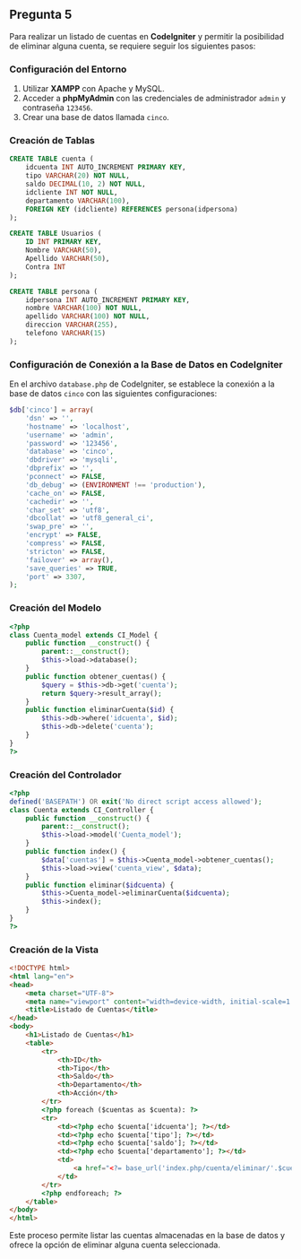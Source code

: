 ## Pregunta 5

Para realizar un listado de cuentas en **CodeIgniter** y permitir la posibilidad de eliminar alguna cuenta, se requiere seguir los siguientes pasos:

### Configuración del Entorno

1. Utilizar **XAMPP** con Apache y MySQL.
2. Acceder a **phpMyAdmin** con las credenciales de administrador `admin` y contraseña `123456`.
3. Crear una base de datos llamada `cinco`.

### Creación de Tablas

```sql
CREATE TABLE cuenta (
    idcuenta INT AUTO_INCREMENT PRIMARY KEY,
    tipo VARCHAR(20) NOT NULL,
    saldo DECIMAL(10, 2) NOT NULL,
    idcliente INT NOT NULL,
    departamento VARCHAR(100), 
    FOREIGN KEY (idcliente) REFERENCES persona(idpersona)
);

CREATE TABLE Usuarios (
    ID INT PRIMARY KEY,
    Nombre VARCHAR(50),
    Apellido VARCHAR(50),
    Contra INT
);

CREATE TABLE persona (
    idpersona INT AUTO_INCREMENT PRIMARY KEY,
    nombre VARCHAR(100) NOT NULL,
    apellido VARCHAR(100) NOT NULL,
    direccion VARCHAR(255),
    telefono VARCHAR(15)
);
```

### Configuración de Conexión a la Base de Datos en CodeIgniter

En el archivo `database.php` de CodeIgniter, se establece la conexión a la base de datos `cinco` con las siguientes configuraciones:

```php
$db['cinco'] = array(
    'dsn' => '',
    'hostname' => 'localhost',
    'username' => 'admin',
    'password' => '123456',
    'database' => 'cinco',
    'dbdriver' => 'mysqli',
    'dbprefix' => '',
    'pconnect' => FALSE,
    'db_debug' => (ENVIRONMENT !== 'production'),
    'cache_on' => FALSE,
    'cachedir' => '',
    'char_set' => 'utf8',
    'dbcollat' => 'utf8_general_ci',
    'swap_pre' => '',
    'encrypt' => FALSE,
    'compress' => FALSE,
    'stricton' => FALSE,
    'failover' => array(),
    'save_queries' => TRUE,
    'port' => 3307,
);
```

### Creación del Modelo

```php
<?php
class Cuenta_model extends CI_Model {
    public function __construct() {
        parent::__construct();
        $this->load->database();
    }
    public function obtener_cuentas() {
        $query = $this->db->get('cuenta');
        return $query->result_array();
    }
    public function eliminarCuenta($id) {
        $this->db->where('idcuenta', $id);
        $this->db->delete('cuenta');
    }
}
?>
```

### Creación del Controlador

```php
<?php
defined('BASEPATH') OR exit('No direct script access allowed');
class Cuenta extends CI_Controller {
    public function __construct() {
        parent::__construct();
        $this->load->model('Cuenta_model');
    }
    public function index() {
        $data['cuentas'] = $this->Cuenta_model->obtener_cuentas();
        $this->load->view('cuenta_view', $data);
    }
    public function eliminar($idcuenta) {
        $this->Cuenta_model->eliminarCuenta($idcuenta);
        $this->index();
    }
}
?>
```

### Creación de la Vista

```html
<!DOCTYPE html>
<html lang="en">
<head>
    <meta charset="UTF-8">
    <meta name="viewport" content="width=device-width, initial-scale=1.0">
    <title>Listado de Cuentas</title>
</head>
<body>
    <h1>Listado de Cuentas</h1>
    <table>
        <tr>
            <th>ID</th>
            <th>Tipo</th>
            <th>Saldo</th>
            <th>Departamento</th>
            <th>Acción</th>
        </tr>
        <?php foreach ($cuentas as $cuenta): ?>
        <tr>
            <td><?php echo $cuenta['idcuenta']; ?></td>
            <td><?php echo $cuenta['tipo']; ?></td>
            <td><?php echo $cuenta['saldo']; ?></td>
            <td><?php echo $cuenta['departamento']; ?></td>
            <td>
                <a href="<?= base_url('index.php/cuenta/eliminar/'.$cuenta['idcuenta']) ?>">Eliminar</a>
            </td>
        </tr>
        <?php endforeach; ?>
    </table>
</body>
</html>
```

Este proceso permite listar las cuentas almacenadas en la base de datos y ofrece la opción de eliminar alguna cuenta seleccionada.
